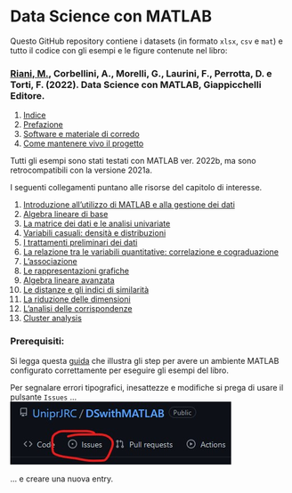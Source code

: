 
Data Science con MATLAB
=========================

Questo GitHub repository contiene i datasets (in formato `xlsx`, `csv` e `mat`) e tutto il codice con gli esempi e le figure contenute nel libro:

### [Riani, M.](http://www.riani.it), Corbellini, A., Morelli, G., Laurini, F., Perrotta, D. e Torti, F. (2022). Data Science con MATLAB, Giappicchelli Editore. ###

1. [Indice](https://github.com/UniprJRC/DSconMATLAB/tree/main/matlabfiles/risorse/indice.pdf)
2. [Prefazione](https://github.com/UniprJRC/DSconMATLAB/tree/main/matlabfiles/risorse/prefazione.pdf)
3. [Software e materiale di corredo](https://github.com/UniprJRC/DSconMATLAB/tree/main/matlabfiles/risorse/Software_materiale_corredo.pdf)
4. [Come mantenere vivo il progetto](https://github.com/UniprJRC/DSconMATLAB/tree/main/matlabfiles/risorse/progetto_vivo.pdf)



 Tutti gli esempi sono stati testati con MATLAB ver. 2022b, ma sono retrocompatibili con la versione 2021a.

I seguenti collegamenti puntano alle risorse del capitolo di interesse.

1. [Introduzione all’utilizzo di MATLAB e alla gestione dei dati](https://github.com/UniprJRC/DSconMATLAB/tree/main/matlabfiles/capStruttureDati)
2. [Algebra lineare di base](https://github.com/UniprJRC/DSconMATLAB/tree/main/matlabfiles/capAlgebraBase)
3. [La matrice dei dati e le analisi univariate](https://github.com/UniprJRC/DSconMATLAB/tree/main/matlabfiles/capUnivariate)
4. [Variabili casuali: densità e distribuzioni](https://github.com/UniprJRC/DSconMATLAB/tree/main/matlabfiles/capDistribuzioni)
5. [I trattamenti preliminari dei dati](https://github.com/UniprJRC/DSconMATLAB/tree/main/matlabfiles/capPreliminari)
6. [La relazione tra le variabili quantitative: correlazione e cograduazione](https://github.com/UniprJRC/DSconMATLAB/tree/main/matlabfiles/capCorrCograd)
7. [L’associazione](https://github.com/UniprJRC/DSconMATLAB/tree/main/matlabfiles/capAssociazione)
8. [Le rappresentazioni grafiche](https://github.com/UniprJRC/DSconMATLAB/tree/main/matlabfiles/capGraficiMult)
9. [Algebra lineare avanzata](https://github.com/UniprJRC/DSconMATLAB/tree/main/matlabfiles/capAlgebra)
10. [Le distanze e gli indici di similarità](https://github.com/UniprJRC/DSconMATLAB/tree/main/matlabfiles/capDistanze)
11. [La riduzione delle dimensioni](https://github.com/UniprJRC/DSconMATLAB/tree/main/matlabfiles/capComponentiPrincipali)
12. [L’analisi delle corrispondenze](https://github.com/UniprJRC/DSconMATLAB/tree/main/matlabfiles/capCorrispondenze)
13. [Cluster analysis](https://github.com/UniprJRC/DSconMATLAB/tree/main/matlabfiles/capClustering)


### Prerequisiti: ###

Si legga questa [guida](https://github.com/UniprJRC/DSconMATLAB/tree/main/matlabfiles/risorse/Software_materiale_corredo.pdf) che illustra gli step per avere un ambiente MATLAB configurato correttamente per eseguire gli esempi del libro.

Per segnalare errori tipografici, inesattezze e modifiche si prega di usare il pulsante `Issues`  ...
![Issues](https://github.com/UniprJRC/DSconMATLAB/blob/main/issues.jpg?raw=true)

... e creare una nuova entry.

